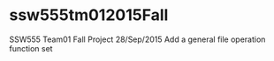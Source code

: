 # ssw555tm012015Fall
SSW555 Team01 Fall Project
28/Sep/2015 Add a general file operation function set
